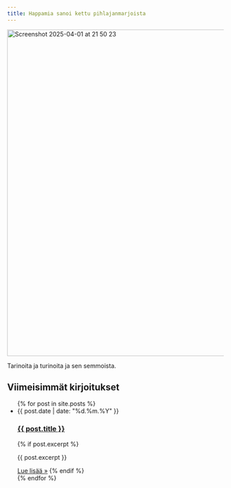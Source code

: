 ```yaml
---
title: Happamia sanoi kettu pihlajanmarjoista
---
```


<img width="759" alt="Screenshot 2025-04-01 at 21 50 23" src="https://github.com/user-attachments/assets/49b41630-a973-43b3-9521-cff73382859f" />

Tarinoita ja turinoita ja sen semmoista.

<h2>Viimeisimmät kirjoitukset</h2>

<ul class="post-list">
  {% for post in site.posts %}
    <li class="post-item">
      <span class="post-date">{{ post.date | date: "%d.%m.%Y" }}</span>
      <h3>
        <a href="{{ post.url | relative_url }}">{{ post.title }}</a>
      </h3>
      {% if post.excerpt %}
        <p>{{ post.excerpt }}</p>
        <a href="{{ post.url | relative_url }}" class="read-more">Lue lisää &raquo;</a>
      {% endif %}
    </li>
  {% endfor %}
</ul>
